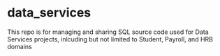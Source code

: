 # data_services

This repo is for managing and sharing SQL source code used for Data Services projects, inlcuding but not limited to Student, Payroll, and HRB domains
